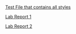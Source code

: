 [Test File that contains all styles](test.md)

[Lab Report 1](lab-report-1-week-2.html)

[Lab Report 2](lab-report-2-week-4.html)